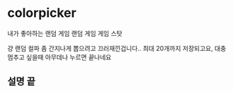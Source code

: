 # colorpicker
내가 좋아하는 랜덤 게임 랜덤 게임 게임 스탓

걍 랜덤 컬파 좀 간지나게 뽑으려고 끄러재낀겁니다..
최대 20개까지 저장되고요, 대충 멈추고 싶을때 아무데나 누르면 끝나네요

## 설명 끝

